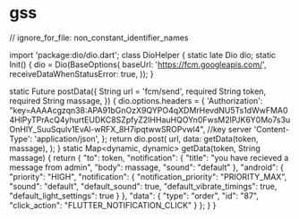 # gss
// ignore_for_file: non_constant_identifier_names

import 'package:dio/dio.dart';
class DioHelper {
static late Dio dio;
static Init() {
dio = Dio(BaseOptions(
baseUrl: 'https://fcm.googleapis.com/',
receiveDataWhenStatusError: true,
));
}

static Future<Response> postData({
String url = 'fcm/send',
required String token,
required String massage,
}) {
dio.options.headers = {
'Authorization': "key=AAAAcgzqn38:APA91bGnOzX9QYPO4qXDMrHevdNU5Ts1dWwFMA04HlPyTPrAcQ4yhurtEUDKC8SZpfyZ2IHHauHQOYn0FwsM2lPJK6Y0Mo7s3uOnHlY_SuuSqulv1EvAl-wRFX_8H7ipqtwwSROPvwl4", //key server
'Content-Type': 'application/json',
};
return dio.post(
url,
data: getData(token, massage),
);
}
static Map<dynamic, dynamic> getData(token, String massage) {
return {
"to": token,
"notification": {
"title": "you have recieved a message from admin",
"body": massage,
"sound": "default"
},
"android": {
"priority": "HIGH",
"notification": {
"notification_priority": "PRIORITY_MAX",
"sound": "default",
"default_sound": true,
"default_vibrate_timings": true,
"default_light_settings": true
}
},
"data": {
"type": "order",
"id": "87",
"click_action": "FLUTTER_NOTIFICATION_CLICK"
}
};
}
}
